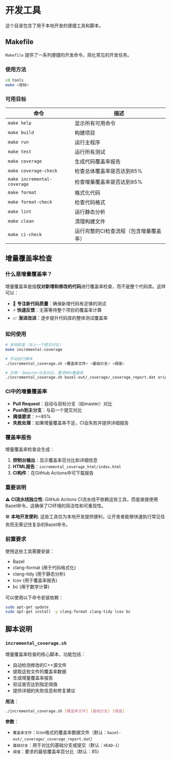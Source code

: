 # 开发工具

这个目录包含了用于本地开发的便捷工具和脚本。

## Makefile

`Makefile` 提供了一系列便捷的开发命令，简化常见的开发任务。

### 使用方法

```bash
cd tools
make <目标>
```

### 可用目标

| 命令 | 描述 |
|------|------|
| `make help` | 显示所有可用命令 |
| `make build` | 构建项目 |
| `make run` | 运行主程序 |
| `make test` | 运行所有测试 |
| `make coverage` | 生成代码覆盖率报告 |
| `make coverage-check` | 检查总体覆盖率是否达到85% |
| `make incremental-coverage` | 检查增量覆盖率是否达到85% |
| `make format` | 格式化代码 |
| `make format-check` | 检查代码格式 |
| `make lint` | 运行静态分析 |
| `make clean` | 清理构建文件 |
| `make ci-check` | 运行完整的CI检查流程（包含增量覆盖率） |

## 增量覆盖率检查

### 什么是增量覆盖率？

增量覆盖率是指**仅对新增和修改的代码**进行覆盖率检查，而不是整个代码库。这样可以：

- 🎯 **专注新代码质量**：确保新增代码有足够的测试
- ⚡ **快速反馈**：无需等待整个项目的覆盖率计算
- 📈 **渐进改进**：逐步提升代码库的整体测试覆盖率

### 如何使用

```bash
# 本地检查（与上一个提交对比）
make incremental-coverage

# 手动运行脚本
./incremental_coverage.sh <覆盖率文件> <基础分支> <阈值>

# 示例：与master分支对比，要求90%覆盖率
./incremental_coverage.sh bazel-out/_coverage/_coverage_report.dat origin/master 90
```

### CI中的增量覆盖率

- **Pull Request**：自动与目标分支（如master）对比
- **Push到主分支**：与前一个提交对比
- **阈值要求**：>=85%
- **失败处理**：如果增量覆盖率不足，CI会失败并提供详细报告

### 覆盖率报告

增量覆盖率检查会生成：

1. **控制台输出**：显示覆盖率百分比和详细信息
2. **HTML报告**：`incremental_coverage_html/index.html`
3. **CI构件**：在GitHub Actions中可下载报告

### 重要说明

⚠️ **CI流水线独立性**: GitHub Actions CI流水线不依赖这些工具，而是直接使用Bazel命令。这确保了CI环境的简洁性和可重现性。

🛠️ **本地开发便利**: 这些工具仅为本地开发提供便利，让开发者能够快速执行常见任务而无需记住复杂的Bazel命令。

### 前置要求

使用这些工具需要安装：
- Bazel
- clang-format (用于代码格式化)
- clang-tidy (用于静态分析)
- lcov (用于覆盖率报告)
- bc (用于数学计算)

可以使用以下命令安装依赖：
```bash
sudo apt-get update
sudo apt-get install -y clang-format clang-tidy lcov bc
```

## 脚本说明

### `incremental_coverage.sh`

增量覆盖率检查的核心脚本，功能包括：

- 自动检测修改的C++源文件
- 提取这些文件的覆盖率数据
- 生成增量覆盖率报告
- 验证是否达到指定阈值
- 提供详细的失败信息和修复建议

**用法**：
```bash
./incremental_coverage.sh [覆盖率文件] [基础分支] [阈值]
```

**参数**：
- `覆盖率文件`：lcov格式的覆盖率数据文件（默认：`bazel-out/_coverage/_coverage_report.dat`）
- `基础分支`：用于对比的基础分支或提交（默认：`HEAD~1`）
- `阈值`：要求的最低覆盖率百分比（默认：85） 

